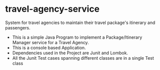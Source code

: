 # travel-agency-service
System for travel agencies to maintain their travel package's itinerary and passengers.

* This is a simple Java Program to implement a Package/Itinerary Manager service for a Travel Agency.
* This is a console based Application.
* Dependencies used in the Project are Junit and Lombok.
* All the Junit Test cases spanning different classes are in a single Test class
